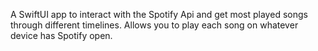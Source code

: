A SwiftUI app to interact with the Spotify Api and get most played songs through different timelines. Allows you to play each song on whatever device has Spotify open.
